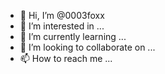 - 👋 Hi, I’m @0003foxx
- 👀 I’m interested in ...
- 🌱 I’m currently learning ...
- 💞️ I’m looking to collaborate on ...
- 📫 How to reach me ...

<!---
0003foxx/0003foxx is a ✨ special ✨ repository because its `README.md` (this file) appears on your GitHub profile.
You can click the Preview link to take a look at your changes.
--->
